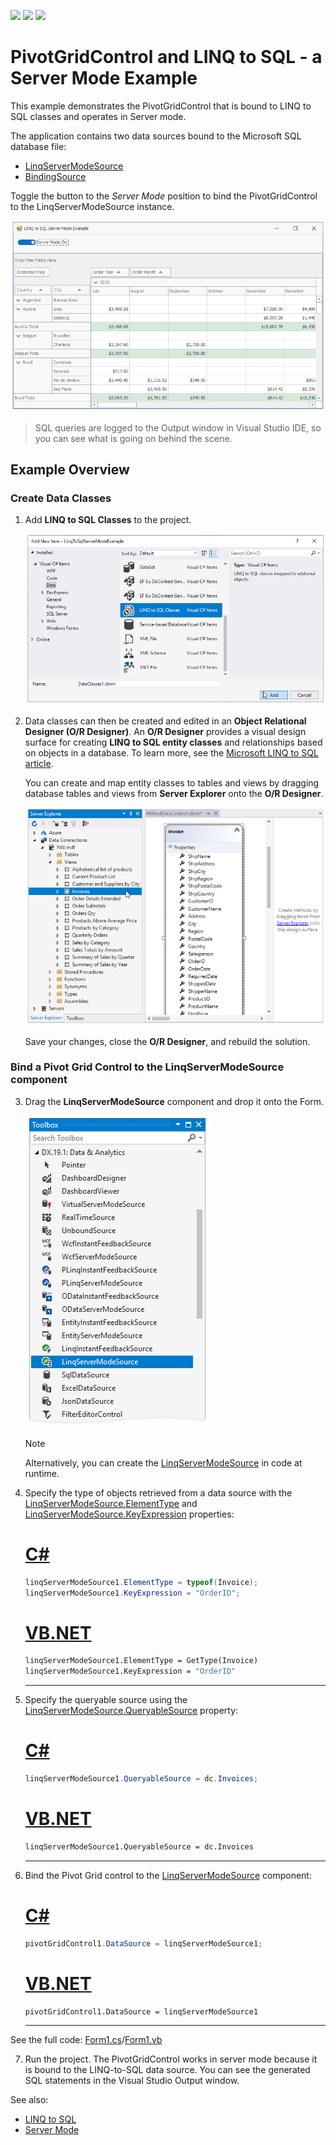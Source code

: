 <!-- default badges list -->
![](https://img.shields.io/endpoint?url=https://codecentral.devexpress.com/api/v1/VersionRange/196423028/19.1.3%2B)
[![](https://img.shields.io/badge/Open_in_DevExpress_Support_Center-FF7200?style=flat-square&logo=DevExpress&logoColor=white)](https://supportcenter.devexpress.com/ticket/details/T828611)
[![](https://img.shields.io/badge/📖_How_to_use_DevExpress_Examples-e9f6fc?style=flat-square)](https://docs.devexpress.com/GeneralInformation/403183)
<!-- default badges end -->
# PivotGridControl and LINQ to SQL - a Server Mode Example

This example demonstrates the PivotGridControl that is bound to LINQ to SQL classes and operates in Server mode.

The application contains two data sources bound to the Microsoft SQL database file:

* [LinqServerModeSource](https://docs.devexpress.com/CoreLibraries/DevExpress.Data.Linq.LinqServerModeSource)
* [BindingSource](https://docs.microsoft.com/en-us/dotnet/api/system.windows.forms.bindingsource)

Toggle the button to the _Server Mode_ position to bind the PivotGridControl to the LinqServerModeSource instance.

![screenshot](./images/screenshot.png)

> SQL queries are logged to the Output window in Visual Studio IDE, so you can see what is going on behind the scene.

## Example Overview

### Create Data Classes

1. Add **LINQ to SQL Classes** to the project.
	
	![Server Mode LINQ  Add LINQ to SQL classes](./images/server-mode-linq-add-linq-to-sql-classes25446.png)
2. Data classes can then be created and edited in an **Object Relational Designer (O/R Designer)**. An **O/R Designer** provides a visual design surface for creating **LINQ to SQL entity classes** and relationships based on objects in a database. To learn more, see the [Microsoft LINQ to SQL article](https://docs.microsoft.com/en-us/dotnet/framework/data/adonet/sql/linq/).
	
	You can create and map entity classes to tables and views by dragging database tables and views from **Server Explorer** onto the **O/R Designer**.
	
	![Server Mode LINQ OR Designer](./images/server-mode-linq-or-designer25447.png)
	
	Save your changes, close the **O/R Designer**, and rebuild the solution.

### Bind a Pivot Grid Control to the LinqServerModeSource component

3. Drag the **LinqServerModeSource** component and drop it onto the Form. 
	
	![Server Mode Add LINQ Component](./images/server-mode-add-linq-component25462.png)

	> [!Note]
	> Alternatively, you can create the [LinqServerModeSource](https://docs.devexpress.com/CoreLibraries/DevExpress.Data.Linq.LinqServerModeSource) in code at runtime.

4. Specify the type of objects retrieved from a data source with the [LinqServerModeSource.ElementType](https://docs.devexpress.com/CoreLibraries/DevExpress.Data.Linq.LinqServerModeSource.ElementType) and [LinqServerModeSource.KeyExpression](https://docs.devexpress.com/CoreLibraries/DevExpress.Data.Linq.LinqServerModeSource.KeyExpression) properties:

	# [C#](#tab/tabid-csharp)
	
	```csharp
	linqServerModeSource1.ElementType = typeof(Invoice);
	linqServerModeSource1.KeyExpression = "OrderID";
	```
	
	# [VB.NET](#tab/tabid-vb)
	
	```vb
	linqServerModeSource1.ElementType = GetType(Invoice)
	linqServerModeSource1.KeyExpression = "OrderID"
	```

	***

5. Specify the queryable source using the [LinqServerModeSource.QueryableSource](https://docs.devexpress.com/CoreLibraries/DevExpress.Data.Linq.LinqServerModeSource.QueryableSource) property:

	# [C#](#tab/tabid-csharp)
	
	```csharp
	linqServerModeSource1.QueryableSource = dc.Invoices;
	```
	
	# [VB.NET](#tab/tabid-vb)
	
	```vb
	linqServerModeSource1.QueryableSource = dc.Invoices
	```
	
	***

6. Bind the Pivot Grid control to the [LinqServerModeSource](https://docs.devexpress.com/CoreLibraries/DevExpress.Data.Linq.LinqServerModeSource) component:

	# [C#](#tab/tabid-csharp)
	
	```csharp
	pivotGridControl1.DataSource = linqServerModeSource1;
	```
	
	# [VB.NET](#tab/tabid-vb)
	
	```vb
	pivotGridControl1.DataSource = linqServerModeSource1
	```	
	
	***

See the full code: [Form1.cs](./CS/LinqToSqlServerModeExample/Form1.cs)/[Form1.vb](./VB/LinqToSqlServerModeExample/Form1.vb)

7. Run the project. The PivotGridControl works in server mode because it is bound to the LINQ-to-SQL data source. You can see the generated SQL statements in the Visual Studio Output window.

See also:

* [LINQ to SQL](https://docs.microsoft.com/dotnet/framework/data/adonet/sql/linq/)
* [Server Mode](https://docs.devexpress.com/WindowsForms/17856)
